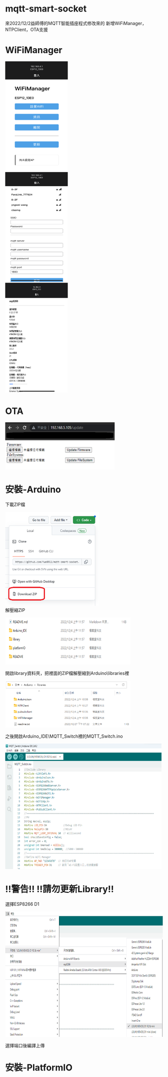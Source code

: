 # mqtt-smart-socket
來2022/12/2益師傅的MQTT智能插座程式修改來的
新增WiFiManager，NTPClient，OTA支援
# WiFiManager
<img src="https://github.com/Yue0911/mqtt-smart-socket/blob/main/README/IMG_1.png" width="200" height="350" alt="主頁面"/><br/>
<img src="https://github.com/Yue0911/mqtt-smart-socket/blob/main/README/IMG_2.png" width="200" height="350" alt="wifi設定"/><br/>
<img src="https://github.com/Yue0911/mqtt-smart-socket/blob/main/README/IMG_3.png" width="200" height="350" alt="資料頁面"/><br/>
# OTA
<img src="https://github.com/Yue0911/mqtt-smart-socket/blob/main/README/IMG_4.png" width="350" height="150" alt="OTA頁面"/><br/>
# 安裝-Arduino
下載ZIP檔

<img src="https://github.com/Yue0911/mqtt-smart-socket/blob/main/README/IMG_5.png" width="300" height="300" alt="下載ZIP"/><br/>
解壓縮ZIP

<img src="https://github.com/Yue0911/mqtt-smart-socket/blob/main/README/IMG_6.png" width="400" height="150" alt="解壓縮ZIP"/><br/>

開啟library資料夾，把裡面的ZIP檔解壓縮到Arduino\libraries裡

<img src="https://github.com/Yue0911/mqtt-smart-socket/blob/main/README/IMG_7.png" width="400" height="150" alt="安裝LIB"/><br/>

之後開啟Arduino_IDE\MQTT_Switch裡的MQTT_Switch.ino

<img src="https://github.com/Yue0911/mqtt-smart-socket/blob/main/README/IMG_8.png" width="500" height="400" alt="MQTT_Switch"/><br/>

<h1>!!警告!! !!請勿更新Library!!</h1>

選擇ESP8266 D1

<img src="https://github.com/Yue0911/mqtt-smart-socket/blob/main/README/IMG_9.png" width="700" height="400" alt="ESP8266_D1"/><br/>

選擇端口後編譯上傳

# 安裝-PlatformIO

